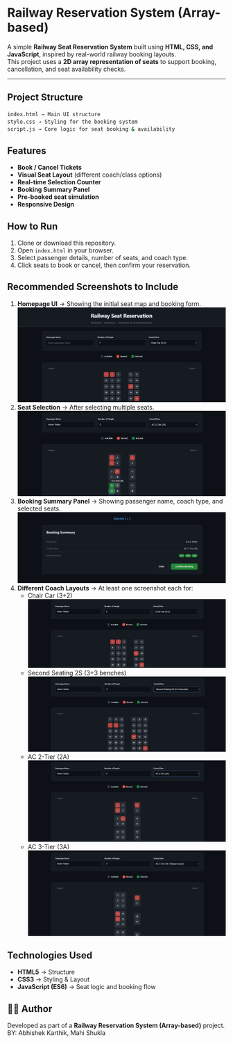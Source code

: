# Railway Reservation System (Array-based)

A simple **Railway Seat Reservation System** built using **HTML, CSS, and JavaScript**, inspired by real-world railway booking layouts.  
This project uses a **2D array representation of seats** to support booking, cancellation, and seat availability checks.  

---

## Project Structure
``` bash
index.html → Main UI structure
style.css → Styling for the booking system
script.js → Core logic for seat booking & availability
```

## Features

- **Book / Cancel Tickets**  
- **Visual Seat Layout** (different coach/class options)  
- **Real-time Selection Counter**  
- **Booking Summary Panel**  
- **Pre-booked seat simulation**  
- **Responsive Design**  

## How to Run

1. Clone or download this repository.  
2. Open `index.html` in your browser.  
3. Select passenger details, number of seats, and coach type.  
4. Click seats to book or cancel, then confirm your reservation.  

## Recommended Screenshots to Include

1. **Homepage UI** → Showing the initial seat map and booking form.  
![home](ss/home.png)
2. **Seat Selection** → After selecting multiple seats.  
![home](ss/seat.png)
3. **Booking Summary Panel** → Showing passenger name, coach type, and selected seats.  
![home](ss/after.png)
4. **Different Coach Layouts** → At least one screenshot each for:  
   - Chair Car (3+2)  
   ![home](ss/chair.png)
   - Second Seating 2S (3+3 benches)  
   ![home](ss/second.png)
   - AC 2-Tier (2A) 
   ![home](ss/ac2.png) 
   - AC 3-Tier (3A)  
   ![home](ss/ac3.png)

## Technologies Used

- **HTML5** → Structure  
- **CSS3** → Styling & Layout  
- **JavaScript (ES6)** → Seat logic and booking flow  


## 👨‍💻 Author

Developed as part of a **Railway Reservation System (Array-based)** project.  
BY: Abhishek Karthik, Mahi Shukla